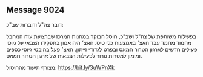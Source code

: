## Message 9024

דובר צה"ל ודוברות שב"כ:

בפעילות משותפת של צה"ל ושב"כ, חוסל הבוקר במחנות המרכז שברצועת עזה המחבל מחמוד מחמד עבד חאצ׳ באמצעות כלי טיס.
חאצ׳ היה אמון בתפקידו הצבאי על גיוסי פעילים חדשים לארגון הטרור חמאס ובפרט לגדודי זייתון. חאצ׳ פעל בהיבטי גיוסי כספים ומימון למטרות טרור לפעילות הצבאית של ארגון הטרור חמאס.

מצורף תיעוד מהחיסול: https://bit.ly/3uWPnXk

